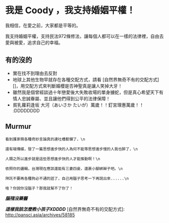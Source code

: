 # 我是 Coody ，我支持婚姻平權！

我相信，在愛之前，大家都是平等的。

我支持婚姻平權，支持民法972條修法，讓每個人都可以在一樣的法律裡，自由去愛與被愛，追求自己的幸福。

## 有的沒的
* 實在找不到理由去反對
* 地球上其他生物早就存在各種交配方式，請看 [自然界無奇不有的交配方式][]，用交配方式來判斷婚櫻是否神聖真是讓人笑掉大牙！
* 雖然我是個曾經談過十年戀愛後大失敗收場的單身擄蛇，但是真心希望天下有情人忠誠眷屬、並且讓他們得到公平的法律保障！
* 貧乳蘿莉逢坂 大河（あいさか たいが）萬歲！！釘宮理惠萬歲！！ :DDDDDDDD

## Murmur
```
看到護家萌各種奇妙言論真的連吐槽都懶了，\n

還有端傳媒，發了一篇思想進步快的人為何不能等思想進步慢的人我也醉了，\n

人類之所以進步就是這些思想進步快的人才能推動啊！\n

依照你的邏輯，台灣現在應該還能有三妻四妾，還裹小腳綁辮子吧。\n

拜託不要再各種狗必不通的話了，自己用腦子思考一下再說出來......\n

啥？你說你沒腦子？那我就幫不了你了！

```
___腦殘沒藥醫___

___這樣我該怎麼教小孩子XDDDD___
[自然界無奇不有的交配方式]: http://pansci.asia/archives/58185

